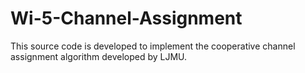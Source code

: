 # Wi-5-Channel-Assignment
This source code is developed to implement the cooperative channel assignment algorithm developed by LJMU.
